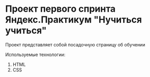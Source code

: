 # Проект первого спринта Яндекс.Практикум "Нучиться учиться"

Проект представляет собой посадочную страницу об обучении

Используемые технологии:
1) HTML
2) CSS
